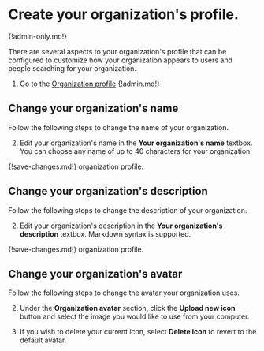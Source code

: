 # Create your organization's profile.

{!admin-only.md!}

There are several aspects to your organization's profile that can be
configured to customize how your organization appears to users and people
searching for your organization.

1. Go to the [Organization profile](/#organization/organization-profile)
{!admin.md!}

## Change your organization's name

Follow the following steps to change the name of your organization.

2. Edit your organization's name in the **Your organization's name** textbox.
You can choose any name of up to 40 characters for your organization.

{!save-changes.md!} organization profile.

## Change your organization's description

Follow the following steps to change the description of your organization.

2. Edit your organization's description in the **Your organization's description**
textbox. Markdown syntax is supported.

{!save-changes.md!} organization profile.

## Change your organization's avatar

Follow the following steps to change the avatar your organization uses.

2. Under the **Organization avatar** section, click the **Upload new icon**
button and select the image you would like to use from your computer.

3. If you wish to delete your current icon, select **Delete icon** to revert to
the default avatar.
